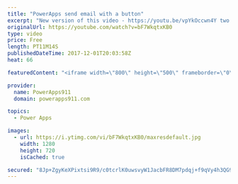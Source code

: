 ```yaml
---
title: "PowerApps send email with a button"
excerpt: "New version of this video - https://youtu.be/vpYkOccwn4Y two years newer and covers in more details.  In this video, we learn to send an email from PowerApps with a button. The final result sends a link to a SharePoint list item helping you learn to leverage edit forms and ThisItem.  This build upon"
originalUrl: https://youtube.com/watch?v=bF7WkqtxKB0
type: video
price: Free
length: PT11M14S
publishedDateTime: 2017-12-01T20:03:58Z
heat: 66

featuredContent: "<iframe width=\"800\" height=\"500\" frameborder=\"0\" src=\"https://www.youtube.com/embed/bF7WkqtxKB0\" allow=\"accelerometer; autoplay; encrypted-media; gyroscope; picture-in-picture\" allowfullscreen></iframe>"

provider:
  name: PowerApps911
  domain: powerapps911.com

topics:
  - Power Apps

images:
  - url: https://i.ytimg.com/vi/bF7WkqtxKB0/maxresdefault.jpg
    width: 1280
    height: 720
    isCached: true

secured: "8Jp+ZgyKeXPixtsi9R9/c0tcrlK0uwsvyW1JacbFR8DM7pdqj+f9qVy4h3QG9n/jxDUJeLdiwDvGmp8LFiYy7fAoJNMquYTxSVu4Yq0sTTHiaQl4674fK8i/lv5QfW6MJvLrtyQTlsRc3R5BcjQDYvMRrSuLMUGCcz4vGv7zWKRANqdoIDLkRIhjbIMh04zeU85e6kK9aDphu6fFibzfhqyRJ8ts8udcnRjJD4tGmt4WMztYP9cv9hGdMPXv+F2oDHBIuXRQDDb7Ow3DyZUrGXZqUIjSCauq0ZiO8dYTg7gqYHk4vjOOsoge1cpE43le8hCzuxT9msUOqkM2dTjtkAFccuZsqc1eGmvfAJ3tLjBKHh0FBNJuvhSd9GMq6801hjAiSXf8riIhSYE3U+P+xlrKL7ZRqgPy/exYW2tHQhlA/0iIYYbgMEmLckrW5OL/;dezJ/M4blaYvdjFbGBzXAg=="
---
```


